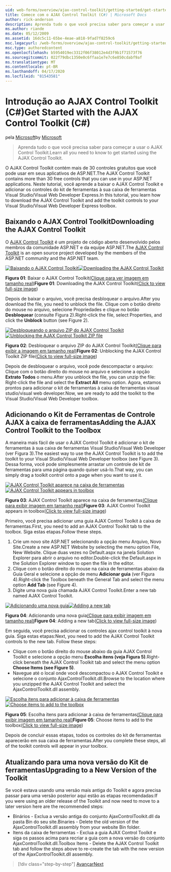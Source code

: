 ```yaml
---
uid: web-forms/overview/ajax-control-toolkit/getting-started/get-started-with-the-ajax-control-toolkit-cs
title: Comece com o AJAX Control Toolkit (C#) | Microsoft Docs
author: rick-anderson
description: Aprenda tudo o que você precisa saber para começar a usar o AJAX Control Toolkit.
ms.author: riande
ms.date: 05/12/2009
ms.assetid: 16dc5c11-65be-4eae-a818-9fad7f8259c6
msc.legacyurl: /web-forms/overview/ajax-control-toolkit/getting-started/get-started-with-the-ajax-control-toolkit-cs
msc.type: authoredcontent
ms.openlocfilehash: b5954019ec3312f06f38012e4d3f9b1f71573f76
ms.sourcegitcommit: 022f79dbc1350e0c6ffaa1e7e7c6e850cdabf9af
ms.translationtype: MT
ms.contentlocale: pt-BR
ms.lasthandoff: 04/17/2020
ms.locfileid: "81543581"
---
```

# <a name="get-started-with-the-ajax-control-toolkit-c"></a><span data-ttu-id="13138-103">Introdução ao AJAX Control Toolkit (C#)</span><span class="sxs-lookup"><span data-stu-id="13138-103">Get Started with the AJAX Control Toolkit (C#)</span></span>

<span data-ttu-id="13138-104">pela [Microsoft](https://github.com/microsoft)</span><span class="sxs-lookup"><span data-stu-id="13138-104">by [Microsoft](https://github.com/microsoft)</span></span>

> <span data-ttu-id="13138-105">Aprenda tudo o que você precisa saber para começar a usar o AJAX Control Toolkit.</span><span class="sxs-lookup"><span data-stu-id="13138-105">Learn all you need to know to get started using the AJAX Control Toolkit.</span></span>

<span data-ttu-id="13138-106">O AJAX Control Toolkit contém mais de 30 controles gratuitos que você pode usar em seus aplicativos de ASP.NET.</span><span class="sxs-lookup"><span data-stu-id="13138-106">The AJAX Control Toolkit contains more than 30 free controls that you can use in your ASP.NET applications.</span></span> <span data-ttu-id="13138-107">Neste tutorial, você aprende a baixar o AJAX Control Toolkit e adicionar os controles do kit de ferramentas à sua caixa de ferramentas Visual Studio/Visual Web Developer Express.</span><span class="sxs-lookup"><span data-stu-id="13138-107">In this tutorial, you learn how to download the AJAX Control Toolkit and add the toolkit controls to your Visual Studio/Visual Web Developer Express toolbox.</span></span>

## <a name="downloading-the-ajax-control-toolkit"></a><span data-ttu-id="13138-108">Baixando o AJAX Control Toolkit</span><span class="sxs-lookup"><span data-stu-id="13138-108">Downloading the AJAX Control Toolkit</span></span>

<span data-ttu-id="13138-109">O [AJAX Control Toolkit](http://devexpress.com/act) é um projeto de código aberto desenvolvido pelos membros da comunidade ASP.NET e da equipe ASP.NET.</span><span class="sxs-lookup"><span data-stu-id="13138-109">The [AJAX Control Toolkit](http://devexpress.com/act) is an open source project developed by the members of the ASP.NET community and the ASP.NET team.</span></span> 

<span data-ttu-id="13138-110">[![Baixando o AJAX Control Toolkit](get-started-with-the-ajax-control-toolkit-cs/_static/image1.jpg)](get-started-with-the-ajax-control-toolkit-cs/_static/image1.png)</span><span class="sxs-lookup"><span data-stu-id="13138-110">[![Downloading the AJAX Control Toolkit](get-started-with-the-ajax-control-toolkit-cs/_static/image1.jpg)](get-started-with-the-ajax-control-toolkit-cs/_static/image1.png)</span></span>

<span data-ttu-id="13138-111">**Figura 01**: Baixar o AJAX Control Toolkit[(Clique para ver imagem em tamanho real)](get-started-with-the-ajax-control-toolkit-cs/_static/image2.png)</span><span class="sxs-lookup"><span data-stu-id="13138-111">**Figure 01**: Downloading the AJAX Control Toolkit([Click to view full-size image](get-started-with-the-ajax-control-toolkit-cs/_static/image2.png))</span></span>

<span data-ttu-id="13138-112">Depois de baixar o arquivo, você precisa desbloquear o arquivo.</span><span class="sxs-lookup"><span data-stu-id="13138-112">After you download the file, you need to unblock the file.</span></span> <span data-ttu-id="13138-113">Clique com o botão direito do mouse no arquivo, selecione Propriedades e clique no botão **Desbloquear** (consulte Figura 2).</span><span class="sxs-lookup"><span data-stu-id="13138-113">Right-click the file, select Properties, and click the **Unblock** button (see Figure 2).</span></span>

<span data-ttu-id="13138-114">[![Desbloqueando o arquivo ZIP do AJAX Control Toolkit](get-started-with-the-ajax-control-toolkit-cs/_static/image2.jpg)](get-started-with-the-ajax-control-toolkit-cs/_static/image3.png)</span><span class="sxs-lookup"><span data-stu-id="13138-114">[![Unblocking the AJAX Control Toolkit ZIP file](get-started-with-the-ajax-control-toolkit-cs/_static/image2.jpg)](get-started-with-the-ajax-control-toolkit-cs/_static/image3.png)</span></span>

<span data-ttu-id="13138-115">**Figura 02**: Desbloquear o arquivo ZIP do AJAX Control Toolkit[(Clique para exibir a imagem em tamanho real)](get-started-with-the-ajax-control-toolkit-cs/_static/image4.png)</span><span class="sxs-lookup"><span data-stu-id="13138-115">**Figure 02**: Unblocking the AJAX Control Toolkit ZIP file([Click to view full-size image](get-started-with-the-ajax-control-toolkit-cs/_static/image4.png))</span></span>

<span data-ttu-id="13138-116">Depois de desbloquear o arquivo, você pode descompactar o arquivo: Clique com o botão direito do mouse no arquivo e selecione a opção **Extrato Todos** o menu.</span><span class="sxs-lookup"><span data-stu-id="13138-116">After you unblock the file, you can unzip the file: Right-click the file and select the **Extract All** menu option.</span></span> <span data-ttu-id="13138-117">Agora, estamos prontos para adicionar o kit de ferramentas à caixa de ferramentas visual studio/visual web developer.</span><span class="sxs-lookup"><span data-stu-id="13138-117">Now, we are ready to add the toolkit to the Visual Studio/Visual Web Developer toolbox.</span></span>

## <a name="adding-the-ajax-control-toolkit-to-the-toolbox"></a><span data-ttu-id="13138-118">Adicionando o Kit de Ferramentas de Controle AJAX à caixa de ferramentas</span><span class="sxs-lookup"><span data-stu-id="13138-118">Adding the AJAX Control Toolkit to the Toolbox</span></span>

<span data-ttu-id="13138-119">A maneira mais fácil de usar o AJAX Control Toolkit é adicionar o kit de ferramentas à sua caixa de ferramentas Visual Studio/Visual Web Developer (ver Figura 3).</span><span class="sxs-lookup"><span data-stu-id="13138-119">The easiest way to use the AJAX Control Toolkit is to add the toolkit to your Visual Studio/Visual Web Developer toolbox (see Figure 3).</span></span> <span data-ttu-id="13138-120">Dessa forma, você pode simplesmente arrastar um controle de kit de ferramentas para uma página quando quiser usá-lo.</span><span class="sxs-lookup"><span data-stu-id="13138-120">That way, you can simply drag a toolkit control onto a page when you want to use it.</span></span>

<span data-ttu-id="13138-121">[![AJAX Control Toolkit aparece na caixa de ferramentas](get-started-with-the-ajax-control-toolkit-cs/_static/image3.jpg)](get-started-with-the-ajax-control-toolkit-cs/_static/image5.png)</span><span class="sxs-lookup"><span data-stu-id="13138-121">[![AJAX Control Toolkit appears in toolbox](get-started-with-the-ajax-control-toolkit-cs/_static/image3.jpg)](get-started-with-the-ajax-control-toolkit-cs/_static/image5.png)</span></span>

<span data-ttu-id="13138-122">**Figura 03**: AJAX Control Toolkit aparece na caixa de ferramentas[(Clique para exibir imagem em tamanho real)](get-started-with-the-ajax-control-toolkit-cs/_static/image6.png)</span><span class="sxs-lookup"><span data-stu-id="13138-122">**Figure 03**: AJAX Control Toolkit appears in toolbox([Click to view full-size image](get-started-with-the-ajax-control-toolkit-cs/_static/image6.png))</span></span>

<span data-ttu-id="13138-123">Primeiro, você precisa adicionar uma guia AJAX Control Toolkit à caixa de ferramentas.</span><span class="sxs-lookup"><span data-stu-id="13138-123">First, you need to add an AJAX Control Toolkit tab to the toolbox.</span></span> <span data-ttu-id="13138-124">Siga estas etapas.</span><span class="sxs-lookup"><span data-stu-id="13138-124">Follow these steps.</span></span>

1. <span data-ttu-id="13138-125">Crie um novo site ASP.NET selecionando a opção menu Arquivo, Novo Site.</span><span class="sxs-lookup"><span data-stu-id="13138-125">Create a new ASP.NET Website by selecting the menu option File, New Website.</span></span> <span data-ttu-id="13138-126">Clique duas vezes no Default.aspx na janela Solution Explorer para abrir o arquivo no editor.</span><span class="sxs-lookup"><span data-stu-id="13138-126">Double-click the Default.aspx in the Solution Explorer window to open the file in the editor.</span></span>
2. <span data-ttu-id="13138-127">Clique com o botão direito do mouse na caixa de ferramentas abaixo da Guia Geral e selecione a opção de menu **Adicionar guia** (ver Figura 4).</span><span class="sxs-lookup"><span data-stu-id="13138-127">Right-click the Toolbox beneath the General Tab and select the menu option **Add Tab** (see Figure 4).</span></span>
3. <span data-ttu-id="13138-128">Digite uma nova guia chamada AJAX Control Toolkit.</span><span class="sxs-lookup"><span data-stu-id="13138-128">Enter a new tab named AJAX Control Toolkit.</span></span>

<span data-ttu-id="13138-129">[![Adicionando uma nova guia](get-started-with-the-ajax-control-toolkit-cs/_static/image4.jpg)](get-started-with-the-ajax-control-toolkit-cs/_static/image7.png)</span><span class="sxs-lookup"><span data-stu-id="13138-129">[![Adding a new tab](get-started-with-the-ajax-control-toolkit-cs/_static/image4.jpg)](get-started-with-the-ajax-control-toolkit-cs/_static/image7.png)</span></span>

<span data-ttu-id="13138-130">**Figura 04**: Adicionando uma nova guia[(Clique para exibir imagem em tamanho real)](get-started-with-the-ajax-control-toolkit-cs/_static/image8.png)</span><span class="sxs-lookup"><span data-stu-id="13138-130">**Figure 04**: Adding a new tab([Click to view full-size image](get-started-with-the-ajax-control-toolkit-cs/_static/image8.png))</span></span>

<span data-ttu-id="13138-131">Em seguida, você precisa adicionar os controles ajax control toolkit à nova guia. Siga estas etapas:</span><span class="sxs-lookup"><span data-stu-id="13138-131">Next, you need to add the AJAX Control Toolkit controls to the new tab. Follow these steps:</span></span>

- <span data-ttu-id="13138-132">Clique com o botão direito do mouse abaixo da guia AJAX Control Toolkit e selecione a opção menu **Escolha itens (veja Figura 5)**.</span><span class="sxs-lookup"><span data-stu-id="13138-132">Right-click beneath the AJAX Control Toolkit tab and select the menu option **Choose Items (see Figure 5)**.</span></span>
- <span data-ttu-id="13138-133">Navegue até o local onde você descompactou o AJAX Control Toolkit e selecione o conjunto AjaxControlToolkit.dll.</span><span class="sxs-lookup"><span data-stu-id="13138-133">Browse to the location where you unzipped the AJAX Control Toolkit and select the AjaxControlToolkit.dll assembly.</span></span>

<span data-ttu-id="13138-134">[![Escolha itens para adicionar à caixa de ferramentas](get-started-with-the-ajax-control-toolkit-cs/_static/image5.jpg)](get-started-with-the-ajax-control-toolkit-cs/_static/image9.png)</span><span class="sxs-lookup"><span data-stu-id="13138-134">[![Choose items to add to the toolbox](get-started-with-the-ajax-control-toolkit-cs/_static/image5.jpg)](get-started-with-the-ajax-control-toolkit-cs/_static/image9.png)</span></span>

<span data-ttu-id="13138-135">**Figura 05**: Escolha itens para adicionar à caixa de ferramentas[(Clique para exibir imagem em tamanho real)](get-started-with-the-ajax-control-toolkit-cs/_static/image10.png)</span><span class="sxs-lookup"><span data-stu-id="13138-135">**Figure 05**: Choose items to add to the toolbox([Click to view full-size image](get-started-with-the-ajax-control-toolkit-cs/_static/image10.png))</span></span>

<span data-ttu-id="13138-136">Depois de concluir essas etapas, todos os controles do kit de ferramentas aparecerão em sua caixa de ferramentas.</span><span class="sxs-lookup"><span data-stu-id="13138-136">After you complete these steps, all of the toolkit controls will appear in your toolbox.</span></span>

## <a name="upgrading-to-a-new-version-of-the-toolkit"></a><span data-ttu-id="13138-137">Atualizando para uma nova versão do Kit de ferramentas</span><span class="sxs-lookup"><span data-stu-id="13138-137">Upgrading to a New Version of the Toolkit</span></span>

<span data-ttu-id="13138-138">Se você estava usando uma versão mais antiga do Toolkit e agora precisa passar para uma versão posterior aqui estão as etapas recomendadas:</span><span class="sxs-lookup"><span data-stu-id="13138-138">If you were using an older release of the Toolkit and now need to move to a later version here are the recommended steps:</span></span>

- <span data-ttu-id="13138-139">Binários - Exclua a versão antiga do conjunto AjaxControlToolkit.dll da pasta Bin do seu site.</span><span class="sxs-lookup"><span data-stu-id="13138-139">Binaries - Delete the old version of the AjaxControlToolkit.dll assembly from your website Bin folder.</span></span>
- <span data-ttu-id="13138-140">Itens da caixa de ferramentas - Exclua a guia AJAX Control Toolkit e siga os passos acima para recriar a guia com a nova versão do conjunto AjaxControlToolkit.dll.</span><span class="sxs-lookup"><span data-stu-id="13138-140">Toolbox Items - Delete the AJAX Control Toolkit tab and follow the steps above to re-create the tab with the new version of the AjaxControlToolkit.dll assembly.</span></span>

> [!div class="step-by-step"]
> [<span data-ttu-id="13138-141">Avançar</span><span class="sxs-lookup"><span data-stu-id="13138-141">Next</span></span>](using-ajax-control-toolkit-controls-and-control-extenders-cs.md)
